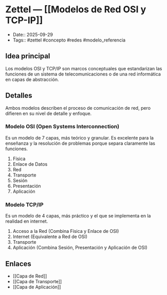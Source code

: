 # Zettel — [[Modelos de Red OSI y TCP-IP]]

- Date:: 2025-09-29
- Tags:: #zettel #concepto #redes #modelo_referencia

## Idea principal
Los modelos OSI y TCP/IP son marcos conceptuales que estandarizan las funciones de un sistema de telecomunicaciones o de una red informática en capas de abstracción.

## Detalles
Ambos modelos describen el proceso de comunicación de red, pero difieren en su nivel de detalle y enfoque.

### Modelo OSI (Open Systems Interconnection)
Es un modelo de 7 capas, más teórico y granular. Es excelente para la enseñanza y la resolución de problemas porque separa claramente las funciones.
1.  Física
2.  Enlace de Datos
3.  Red
4.  Transporte
5.  Sesión
6.  Presentación
7.  Aplicación

### Modelo TCP/IP
Es un modelo de 4 capas, más práctico y el que se implementa en la realidad en internet. 
1.  Acceso a la Red (Combina Física y Enlace de OSI)
2.  Internet (Equivalente a Red de OSI)
3.  Transporte
4.  Aplicación (Combina Sesión, Presentación y Aplicación de OSI)

## Enlaces
- [[Capa de Red]]
- [[Capa de Transporte]]
- [[Capa de Aplicación]]